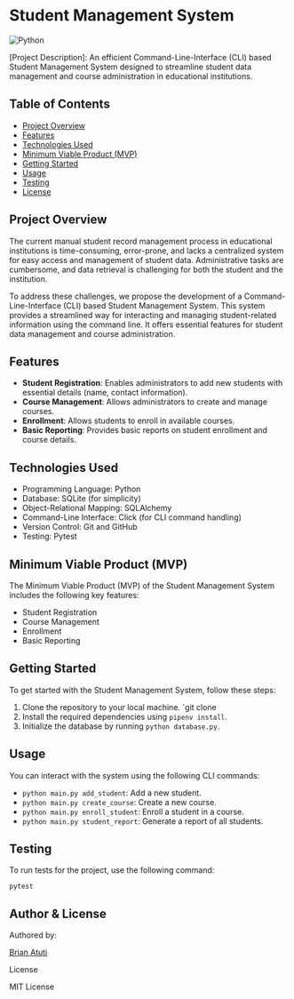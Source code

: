 # Student Management System

![Python](https://img.shields.io/badge/Python-FFD43B?style=for-the-badge&logo=python&logoColor=blue)

[Project Description]: An efficient Command-Line-Interface (CLI) based Student Management System designed to streamline student data management and course administration in educational institutions.

## Table of Contents

- [Project Overview](#project-overview)
- [Features](#features)
- [Technologies Used](#technologies-used)
- [Minimum Viable Product (MVP)](#minimum-viable-product-mvp)
- [Getting Started](#getting-started)
- [Usage](#usage)
- [Testing](#testing)
- [License](#license)

## Project Overview

The current manual student record management process in educational institutions is time-consuming, error-prone, and lacks a centralized system for easy access and management of student data. Administrative tasks are cumbersome, and data retrieval is challenging for both the student and the institution.

To address these challenges, we propose the development of a Command-Line-Interface (CLI) based Student Management System. This system provides a streamlined way for interacting and managing student-related information using the command line. It offers essential features for student data management and course administration.

## Features

- **Student Registration**: Enables administrators to add new students with essential details (name, contact information).
- **Course Management**: Allows administrators to create and manage courses.
- **Enrollment**: Allows students to enroll in available courses.
- **Basic Reporting**: Provides basic reports on student enrollment and course details.

## Technologies Used

- Programming Language: Python
- Database: SQLite (for simplicity)
- Object-Relational Mapping: SQLAlchemy
- Command-Line Interface: Click (for CLI command handling)
- Version Control: Git and GitHub
- Testing: Pytest

## Minimum Viable Product (MVP)

The Minimum Viable Product (MVP) of the Student Management System includes the following key features:

- Student Registration
- Course Management
- Enrollment
- Basic Reporting

## Getting Started

To get started with the Student Management System, follow these steps:

1. Clone the repository to your local machine. `git clone 
2. Install the required dependencies using `pipenv install`.
3. Initialize the database by running `python database.py`.

## Usage

You can interact with the system using the following CLI commands:

- `python main.py add_student`: Add a new student.
- `python main.py create_course`: Create a new course.
- `python main.py enroll_student`: Enroll a student in a course.
- `python main.py student_report`: Generate a report of all students.



## Testing

To run tests for the project, use the following command:

```shell
pytest
```
## Author & License

Authored by:

[Brian Atuti](https://github.com/B-atuti)

License

MIT License


